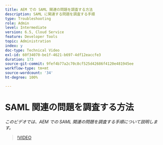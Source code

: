 ```yaml
---
title: AEM での SAML 関連の問題を調査する方法
description: SAML に関連する問題を調査する手順
type: Troubleshooting
role: Admin
level: Intermediate
version: 6.5, Cloud Service
feature: Developer Tools
topic: Administration
index: y
doc-type: Technical Video
exl-id: 60f34070-be1f-4621-b697-4df12eaccfe3
duration: 173
source-git-commit: 9fef4b77a2c70c8cf525d42686f4120e481945ee
workflow-type: tm+mt
source-wordcount: '34'
ht-degree: 100%

---
```


# SAML 関連の問題を調査する方法

*このビデオでは、AEM での SAML 関連の問題を調査する手順について説明します。*

>[!VIDEO](https://video.tv.adobe.com/v/335466?quality=12&learn=on)
